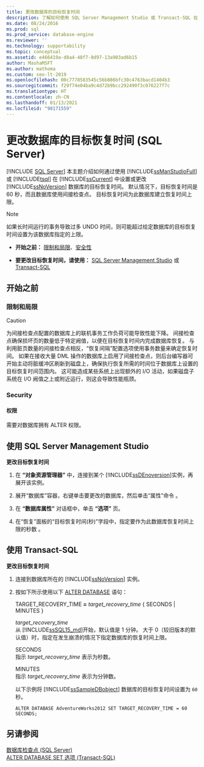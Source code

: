 ```yaml
---
title: 更改数据库的目标恢复时间
description: 了解如何使用 SQL Server Management Studio 或 Transact-SQL 在 SQL Server 中设置或更改 SQL Server 数据库的目标恢复时间。
ms.date: 08/24/2016
ms.prod: sql
ms.prod_service: database-engine
ms.reviewer: ''
ms.technology: supportability
ms.topic: conceptual
ms.assetid: e466419a-d8a4-48f7-8d97-13a903ad6b15
author: MashaMSFT
ms.author: mathoma
ms.custom: seo-lt-2019
ms.openlocfilehash: 00c7778583545c56b886bfc30c4763bacd1404b3
ms.sourcegitcommit: f29f74e04ba9c4d72b9bcc292490f3c076227f7c
ms.translationtype: HT
ms.contentlocale: zh-CN
ms.lasthandoff: 01/13/2021
ms.locfileid: "98171559"
---
```

# <a name="change-the-target-recovery-time-of-a-database-sql-server"></a>更改数据库的目标恢复时间 (SQL Server)
 [!INCLUDE [SQL Server](../../includes/applies-to-version/sqlserver.md)]
  本主题介绍如何通过使用 [!INCLUDE[ssManStudioFull](../../includes/ssmanstudiofull-md.md)] 或 [!INCLUDE[tsql](../../includes/tsql-md.md)] 在 [!INCLUDE[ssCurrent](../../includes/sscurrent-md.md)] 中设置或更改 [!INCLUDE[ssNoVersion](../../includes/ssnoversion-md.md)] 数据库的目标恢复时间。 默认情况下，目标恢复时间是 60 秒，而且数据库使用间接检查点。 目标恢复时间为此数据库建立恢复时间上限。  
  
> [!NOTE]  
>  如果长时间运行的事务导致过多 UNDO 时间，则可能超过给定数据库的目标恢复时间设置为该数据库指定的上限。  
  
-   **开始之前：** [限制和局限](#Restrictions)、[安全性](#Security)  
  
-   **要更改目标恢复时间，请使用：** [SQL Server Management Studio](#SSMSProcedure) 或 [Transact-SQL](#TsqlProcedure)  
  
##  <a name="before-you-begin"></a><a name="BeforeYouBegin"></a> 开始之前  
  
###  <a name="limitations-and-restrictions"></a><a name="Restrictions"></a> 限制和局限 
  
> [!CAUTION]  
>  为间接检查点配置的数据库上的联机事务工作负荷可能导致性能下降。 间接检查点确保损坏页的数量低于特定阙值，以便在目标恢复时间内完成数据库恢复。 与利用脏页数量的间接检查点相反，“恢复间隔”配置选项使用事务数量来确定恢复时间。 如果在接收大量 DML 操作的数据库上启用了间接检查点，则后台编写器可开始主动将脏缓冲区刷新到磁盘上，确保执行恢复所需的时间位于数据库上设置的目标恢复时间范围内。 这可能造成某些系统上出现额外的 I/O 活动，如果磁盘子系统在 I/O 阙值之上或附近运行，则这会导致性能瓶颈。  
  
###  <a name="security"></a><a name="Security"></a> Security  
  
####  <a name="permissions"></a><a name="Permissions"></a> 权限  
 需要对数据库拥有 ALTER 权限。  
  
##  <a name="using-sql-server-management-studio"></a><a name="SSMSProcedure"></a> 使用 SQL Server Management Studio  
 **更改目标恢复时间**  
  
1.  在 **“对象资源管理器”** 中，连接到某个 [!INCLUDE[ssDEnoversion](../../includes/ssdenoversion-md.md)]实例，再展开该实例。  
  
2.  展开“数据库”容器，右键单击要更改的数据库，然后单击“属性”命令 。  
  
3.  在 **“数据库属性”** 对话框中，单击 **“选项”** 页。  
  
4.  在“恢复”面板的“目标恢复时间(秒)”字段中，指定要作为此数据库恢复时间上限的秒数 。  

##  <a name="using-transact-sql"></a><a name="TsqlProcedure"></a> 使用 Transact-SQL  
 **更改目标恢复时间**  
  
1.  连接到数据库所在的 [!INCLUDE[ssNoVersion](../../includes/ssnoversion-md.md)] 实例。  
  
2.  按如下所示使用以下 [ALTER DATABASE](../../t-sql/statements/alter-database-transact-sql-set-options.md) 语句：  
  
     TARGET_RECOVERY_TIME **=** _target_recovery_time_ { SECONDS | MINUTES }  
  
     *target_recovery_time*  
     从 [!INCLUDE[ssSQL15_md](../../includes/sssql16-md.md)]开始，默认值是 1 分钟。 大于 0（较旧版本的默认值）时，指定在发生崩溃的情况下指定数据库的恢复时间上限。  
  
     SECONDS  
     指示 *target_recovery_time* 表示为秒数。  
  
     MINUTES  
     指示 *target_recovery_time* 表示为分钟数。  
  
     以下示例将 [!INCLUDE[ssSampleDBobject](../../includes/sssampledbobject-md.md)] 数据库的目标恢复时间设置为 `60` 秒。  
  
    ```  
    ALTER DATABASE AdventureWorks2012 SET TARGET_RECOVERY_TIME = 60 SECONDS;  
    ```  
  
## <a name="see-also"></a>另请参阅  
 [数据库检查点 (SQL Server)](../../relational-databases/logs/database-checkpoints-sql-server.md)   
 [ALTER DATABASE SET 选项 (Transact-SQL)](../../t-sql/statements/alter-database-transact-sql-set-options.md)  
  
  
